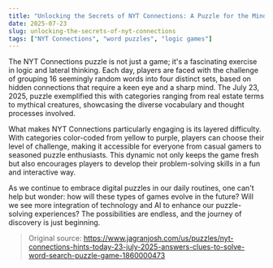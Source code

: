 ```yaml
---
title: "Unlocking the Secrets of NYT Connections: A Puzzle for the Mind"
date: 2025-07-23
slug: unlocking-the-secrets-of-nyt-connections
tags: ["NYT Connections", "word puzzles", "logic games"]
---
```


The NYT Connections puzzle is not just a game; it's a fascinating exercise in logic and lateral thinking. Each day, players are faced with the challenge of grouping 16 seemingly random words into four distinct sets, based on hidden connections that require a keen eye and a sharp mind. The July 23, 2025, puzzle exemplified this with categories ranging from real estate terms to mythical creatures, showcasing the diverse vocabulary and thought processes involved.

What makes NYT Connections particularly engaging is its layered difficulty. With categories color-coded from yellow to purple, players can choose their level of challenge, making it accessible for everyone from casual gamers to seasoned puzzle enthusiasts. This dynamic not only keeps the game fresh but also encourages players to develop their problem-solving skills in a fun and interactive way.

As we continue to embrace digital puzzles in our daily routines, one can't help but wonder: how will these types of games evolve in the future? Will we see more integration of technology and AI to enhance our puzzle-solving experiences? The possibilities are endless, and the journey of discovery is just beginning.
> Original source: https://www.jagranjosh.com/us/puzzles/nyt-connections-hints-today-23-july-2025-answers-clues-to-solve-word-search-puzzle-game-1860000473